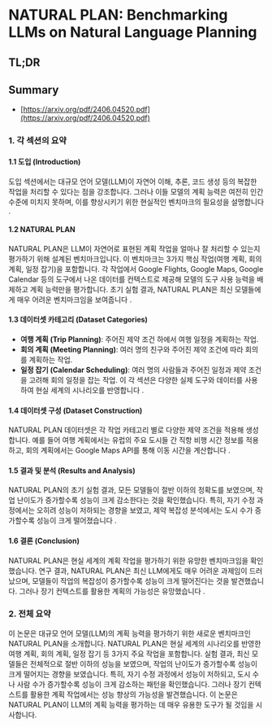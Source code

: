 # NATURAL PLAN: Benchmarking LLMs on Natural Language Planning
## TL;DR
## Summary
- [https://arxiv.org/pdf/2406.04520.pdf](https://arxiv.org/pdf/2406.04520.pdf)

### 1. 각 섹션의 요약

#### 1.1 도입 (Introduction)
도입 섹션에서는 대규모 언어 모델(LLM)이 자연어 이해, 추론, 코드 생성 등의 복잡한 작업을 처리할 수 있다는 점을 강조합니다. 그러나 이들 모델의 계획 능력은 여전히 인간 수준에 미치지 못하며, 이를 향상시키기 위한 현실적인 벤치마크의 필요성을 설명합니다 .

#### 1.2 NATURAL PLAN
NATURAL PLAN은 LLM이 자연어로 표현된 계획 작업을 얼마나 잘 처리할 수 있는지 평가하기 위해 설계된 벤치마크입니다. 이 벤치마크는 3가지 핵심 작업(여행 계획, 회의 계획, 일정 잡기)을 포함합니다. 각 작업에서 Google Flights, Google Maps, Google Calendar 등의 도구에서 나온 데이터를 컨텍스트로 제공해 모델의 도구 사용 능력을 배제하고 계획 능력만을 평가합니다. 초기 실험 결과, NATURAL PLAN은 최신 모델들에게 매우 어려운 벤치마크임을 보여줍니다  .

#### 1.3 데이터셋 카테고리 (Dataset Categories)
- **여행 계획 (Trip Planning)**: 주어진 제약 조건 하에서 여행 일정을 계획하는 작업.
- **회의 계획 (Meeting Planning)**: 여러 명의 친구와 주어진 제약 조건에 따라 회의를 계획하는 작업.
- **일정 잡기 (Calendar Scheduling)**: 여러 명의 사람들과 주어진 일정과 제약 조건을 고려해 회의 일정을 잡는 작업.
이 각 섹션은 다양한 실제 도구와 데이터를 사용하여 현실 세계의 시나리오를 반영합니다 .

#### 1.4 데이터셋 구성 (Dataset Construction)
NATURAL PLAN 데이터셋은 각 작업 카테고리 별로 다양한 제약 조건을 적용해 생성합니다. 예를 들어 여행 계획에서는 유럽의 주요 도시들 간 직항 비행 시간 정보를 적용하고, 회의 계획에서는 Google Maps API를 통해 이동 시간을 계산합니다  .

#### 1.5 결과 및 분석 (Results and Analysis)
NATURAL PLAN의 초기 실험 결과, 모든 모델들이 절반 이하의 정확도를 보였으며, 작업 난이도가 증가할수록 성능이 크게 감소한다는 것을 확인했습니다. 특히, 자기 수정 과정에서는 오히려 성능이 저하되는 경향을 보였고, 제약 복잡성 분석에서는 도시 수가 증가할수록 성능이 크게 떨어졌습니다  .

#### 1.6 결론 (Conclusion)
NATURAL PLAN은 현실 세계의 계획 작업을 평가하기 위한 유망한 벤치마크임을 확인했습니다. 연구 결과, NATURAL PLAN은 최신 LLM에게도 매우 어려운 과제임이 드러났으며, 모델들이 작업의 복잡성이 증가할수록 성능이 크게 떨어진다는 것을 발견했습니다. 그러나 장기 컨텍스트를 활용한 계획의 가능성은 유망했습니다 .

### 2. 전체 요약
이 논문은 대규모 언어 모델(LLM)의 계획 능력을 평가하기 위한 새로운 벤치마크인 NATURAL PLAN을 소개합니다. NATURAL PLAN은 현실 세계의 시나리오를 반영한 여행 계획, 회의 계획, 일정 잡기 등 3가지 주요 작업을 포함합니다. 실험 결과, 최신 모델들은 전체적으로 절반 이하의 성능을 보였으며, 작업의 난이도가 증가할수록 성능이 크게 떨어지는 경향을 보였습니다. 특히, 자기 수정 과정에서 성능이 저하되고, 도시 수나 사람 수가 증가할수록 성능이 크게 감소하는 패턴을 확인했습니다. 그러나 장기 컨텍스트를 활용한 계획 작업에서는 성능 향상의 가능성을 발견했습니다. 이 논문은 NATURAL PLAN이 LLM의 계획 능력을 평가하는 데 매우 유용한 도구가 될 것임을 시사합니다.
